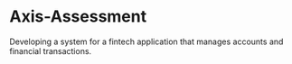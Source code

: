 # Axis-Assessment
Developing a system for a fintech application that manages accounts and financial transactions.
